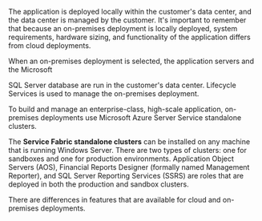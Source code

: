 The application is deployed locally within the customer's data center, and the data center is managed by the customer. It's important to remember that because an on-premises deployment is locally deployed, system requirements, hardware sizing, and functionality of the application differs from cloud deployments.

When an on-premises deployment is selected, the application servers and the Microsoft 

SQL Server database are run in the customer's data center.
Lifecycle Services is used to manage the on-premises deployment.

To build and manage an enterprise-class, high-scale application, on-premises deployments use Microsoft Azure Server Service standalone clusters.

The **Service Fabric standalone clusters** can be installed on any machine that is running Windows Server. There are two types of clusters: one for sandboxes and one for production environments. Application Object Servers (AOS), Financial Reports Designer (formally named Management Reporter), and SQL Server Reporting Services (SSRS) are roles that are deployed in both the production and sandbox clusters.

There are differences in features that are available for cloud and on-premises deployments.
